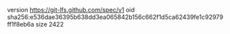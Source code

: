 version https://git-lfs.github.com/spec/v1
oid sha256:e536dae36395b638dd3ea065842b156c662f1d5ca62439fe1c92979ff1f8eb6a
size 2422
